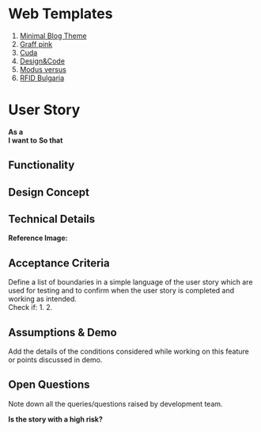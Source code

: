 Web Templates
===========

<ol>
  <li><a href="https://github.com/dgrigorov/WebProjects/tree/master/Classic%20Minimal%20Blog">Minimal Blog Theme</a></li>
  <li><a href="https://github.com/dgrigorov/WebProjects/tree/master/GraffPink">Graff pink</a></li>
  <li><a href="https://github.com/dgrigorov/WebProjects/tree/master/Cuda">Cuda</a></li>
  <li><a href="https://github.com/dgrigorov/WebProjects/tree/master/Design%26Code">Design&Code</a></li>
  <li><a href="https://github.com/dgrigorov/WebProjects/tree/master/Modus%20versus">Modus versus</a></li>
  <li><a href="https://github.com/dgrigorov/WebProjects/tree/master/RFID-Bulgaria">RFID Bulgaria</a></li>
</ol>


# User Story

**As a**  
**I want to**
**So that**

## Functionality

## Design Concept

## Technical Details  
**Reference Image:**

## Acceptance Criteria
Define a list of boundaries in a simple language of the user story which are used for testing and to confirm when the user story is completed and working as intended.  
Check if:
1. 
2. 

## Assumptions & Demo
Add the details of the conditions considered while working on this feature or points discussed in demo.

## Open Questions
Note down all the queries/questions raised by development team.

**Is the story with a high risk?**
